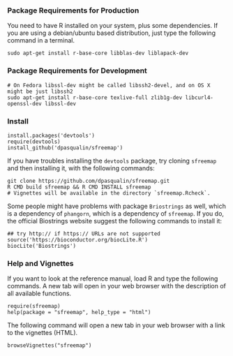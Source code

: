### Package Requirements for Production

You need to have R installed on your system, plus some dependencies. If you are using a debian/ubuntu based distribution, just type the following command in a terminal.

`sudo apt-get install r-base-core libblas-dev liblapack-dev`

### Package Requirements for Development

```
# On Fedora libssl-dev might be called libssh2-devel, and on OS X might be just libssh2
sudo apt-get install r-base-core texlive-full zlib1g-dev libcurl4-openssl-dev libssl-dev
```

### Install

```
install.packages('devtools')
require(devtools)
install_github('dpasqualin/sfreemap')
```

If you have troubles installing the `devtools` package, try cloning
`sfreemap` and then installing it, with the following commands:

```
git clone https://github.com/dpasqualin/sfreemap.git
R CMD build sfreemap && R CMD INSTALL sfreemap
# Vignettes will be available in the directory `sfreemap.Rcheck`.
```

Some people might have problems with package `Briostrings` as well, which is
a dependency of `phangorn`, which is a dependency of `sfreemap`. If you do,
the official Biostrings website suggest the following commands to install
it:

```
## try http:// if https:// URLs are not supported
source('https://bioconductor.org/biocLite.R')
biocLite('Biostrings')
```

### Help and Vignettes

If you want to look at the reference manual, load R and type the following
commands. A new tab will open in your web browser with the description of
all available functions.

```
require(sfreemap)
help(package = "sfreemap", help_type = "html")
```

The following command will open a new tab in your web browser with a link to
the vignettes (HTML).

```
browseVignettes("sfreemap")
```
